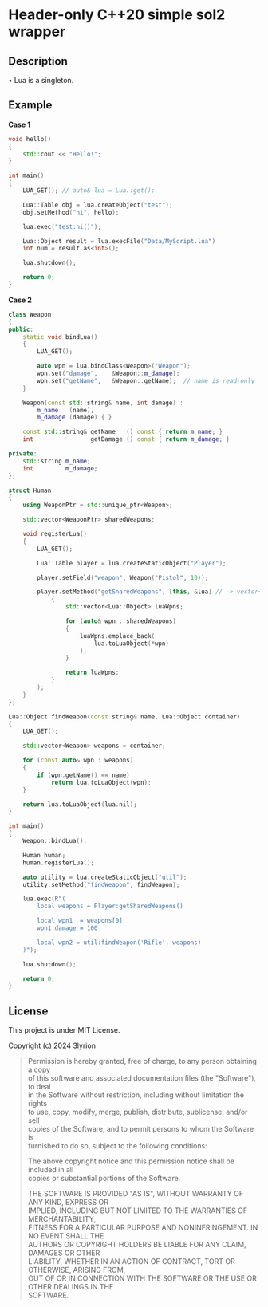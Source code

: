 # Header-only C++20 simple sol2 wrapper

## Description

• Lua is a singleton.

## Example

**Case 1**
```cpp
void hello()
{
	std::cout << "Hello!";
}

int main()
{
	LUA_GET(); // auto& lua = Lua::get();

	Lua::Table obj = lua.createObject("test");
	obj.setMethod("hi", hello);

	lua.exec("test:hi()");

	Lua::Object result = lua.execFile("Data/MyScript.lua")
	int num = result.as<int>();

	lua.shutdown();

	return 0;
}
```

**Case 2**
```cpp
class Weapon
{
public:
	static void bindLua()
	{
		LUA_GET();

		auto wpn = lua.bindClass<Weapon>("Weapon");
		wpn.set("damage",    &Weapon::m_damage);
		wpn.set("getName",   &Weapon::getName);  // name is read-only
	}

	Weapon(const std::string& name, int damage) :
		m_name   (name),
		m_damage (damage) { }

	const std::string& getName   () const { return m_name; }
	int                getDamage () const { return m_damage; }

private:
	std::string m_name;
	int         m_damage;
};

struct Human
{
	using WeaponPtr = std::unique_ptr<Weapon>;

	std::vector<WeaponPtr> sharedWeapons;

	void registerLua()
	{
		LUA_GET();

		Lua::Table player = lua.createStaticObject("Player");

		player.setField("weapon", Weapon("Pistol", 10));

		player.setMethod("getSharedWeapons", [this, &lua] // -> vector<Lua::Object>
			{
				std::vector<Lua::Object> luaWpns;

				for (auto& wpn : sharedWeapons)
				{
					luaWpns.emplace_back(
						lua.toLuaObject(*wpn)
					);
				}

				return luaWpns;
			}
		);
	}
};

Lua::Object findWeapon(const string& name, Lua::Object container)
{
	LUA_GET();

	std::vector<Weapon> weapons = container;

	for (const auto& wpn : weapons)
	{
		if (wpn.getName() == name)
			return lua.toLuaObject(wpn);
	}

	return lua.toLuaObject(lua.nil);
}

int main()
{
	Weapon::bindLua();

	Human human;
	human.registerLua();

	auto utility = lua.createStaticObject("util");
	utility.setMethod("findWeapon", findWeapon);

	lua.exec(R"(
		local weapons = Player:getSharedWeapons()

		local wpn1  = weapons[0]
		wpn1.damage = 100

		local wpn2 = util:findWeapon('Rifle', weapons)
	)");

	lua.shutdown();

	return 0;
}
```

## License

This project is under MIT License.

Copyright (c) 2024 3lyrion

> Permission is hereby granted, free of charge, to any person obtaining a copy  
> of this software and associated documentation files (the "Software"), to deal  
> in the Software without restriction, including without limitation the rights  
> to use, copy, modify, merge, publish, distribute, sublicense, and/or sell  
> copies of the Software, and to permit persons to whom the Software is  
> furnished to do so, subject to the following conditions:  
> 
> 
> The above copyright notice and this permission notice shall be included in all  
> copies or substantial portions of the Software.  
> 
> 
> THE SOFTWARE IS PROVIDED "AS IS", WITHOUT WARRANTY OF ANY KIND, EXPRESS OR  
> IMPLIED, INCLUDING BUT NOT LIMITED TO THE WARRANTIES OF MERCHANTABILITY,  
> FITNESS FOR A PARTICULAR PURPOSE AND NONINFRINGEMENT. IN NO EVENT SHALL THE  
> AUTHORS OR COPYRIGHT HOLDERS BE LIABLE FOR ANY CLAIM, DAMAGES OR OTHER  
> LIABILITY, WHETHER IN AN ACTION OF CONTRACT, TORT OR OTHERWISE, ARISING FROM,  
> OUT OF OR IN CONNECTION WITH THE SOFTWARE OR THE USE OR OTHER DEALINGS IN THE  
> SOFTWARE.
